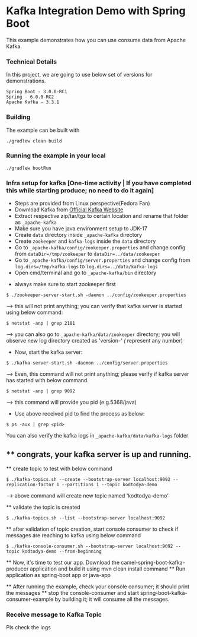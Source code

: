 # Kafka Integration Demo with Spring Boot

This example demonstrates how you can use consume data from Apache Kafka.

### Technical Details
In this project, we are going to use below set of versions for demonstrations.

    Spring Boot - 3.0.0-RC1
    Spring - 6.0.0-RC2
    Apache Kafka - 3.3.1

### Building

The example can be built with

    ./gradlew clean build

### Running the example in your local

    ./gradlew bootRun

### Infra setup for kafka [One-time activity | If you have completed this while starting produce; no need to do it again]
- Steps are provided from Linux perspective(Fedora Fan)
- Download Kafka from [Official Kafka Website](https://kafka.apache.org/downloads)
- Extract respective zip/tar/tgz to certain location and rename that folder as `_apache-kafka`
- Make sure you have java environment setup to JDK-17
- Create `data` directory inside `_apache-kafka` directory
- Create `zookeeper` and `kafka-logs` inside the `data` directory
- Go to `_apache-kafka/config/zookeeper.properties` and change config from `dataDir=/tmp/zookeeper` to `dataDir=../data/zookeeper`
- Go to `_apache-kafka/config/server.properties` and change config from `log.dirs=/tmp/kafka-logs` to `log.dirs=../data/kafka-logs`
- Open cmd/terminal and go to `_apache-kafka/bin` directory

* always make sure to start zookeeper first
```
$ ./zookeeper-server-start.sh -daemon ../config/zookeeper.properties
```
--> this will not print anything; you can verify that kafka server is started using below command:
```
$ netstat -anp | grep 2181
```
--> you can also go to `_apache-kafka/data/zookeeper` directory; you will observe new log directory created as 'version-*' (* represent any number)

* Now, start the kafka server:
```
$ ./kafka-server-start.sh -daemon ../config/server.properties
```
--> Even, this command will not print anything; please verify if kafka server has started with below command.
```
$ netstat -anp | grep 9092
```
--> this command will provide you pid (e.g.5368/java)

* Use above received pid to find the process as below:
```
$ ps -aux | grep <pid>
```

You can also verify the kafka logs in `_apache-kafka/data/kafka-logs` folder

** congrats, your kafka server is up and running.
-----------------------------------------------------------------------------------------------------------------------------

** create topic to test with below command
```
$ ./kafka-topics.sh --create --bootstrap-server localhost:9092 --replication-factor 1 --partitions 1 --topic kodtodya-demo
```
--> above command will create new topic named 'kodtodya-demo'

** validate the topic is created
```
$ ./kafka-topics.sh --list --bootstrap-server localhost:9092
```

** after validation of topic creation, start console consumer to check if messages are reaching to kafka using below command
```
$ ./kafka-console-consumer.sh --bootstrap-server localhost:9092 --topic kodtodya-demo --from-beginning
```
** Now, it's time to test our app. Download the camel-spring-boot-kafka-producer application and build it using mvn clean install command
** Run application as spring-boot app or java-app

** After running the example, check your console consumer; it should print the messages
** stop the console-consumer and start spring-boot-kafka-consumer-example by building it; it will consume all the messages.

### Receive message to Kafka Topic

Pls check the logs

